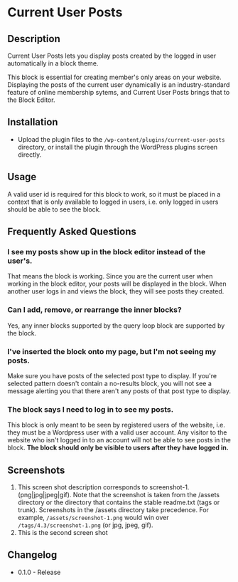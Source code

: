 # Current User Posts

## Description

Current User Posts lets you display posts created by the logged in user automatically in a block theme.

This block is essential for creating member's only areas on your website. Displaying the posts of the current user dynamically is an industry-standard feature of online membership sytems, and Current User Posts brings that to the Block Editor.

## Installation

- Upload the plugin files to the `/wp-content/plugins/current-user-posts` directory, or install the plugin through the WordPress plugins screen directly.

## Usage 

A valid user id is required for this block to work, so it must be placed in a context that is only available to logged in users, i.e. only logged in users should be able to see the block.

## Frequently Asked Questions 

### I see my posts show up in the block editor instead of the user's.

That means the block is working. Since you are the current user when working in the block editor, your posts will be displayed in the block. When another user logs in and views the block, they will see posts they created.

### Can I add, remove, or rearrange the inner blocks?

Yes, any inner blocks supported by the query loop block are supported by the block.

### I've inserted the block onto my page, but I'm not seeing my posts.

Make sure you have posts of the selected post type to display. If you're selected pattern doesn't contain a no-results block, you will not see a message alerting you that there aren't any posts of that post type to display.

### The block says I need to log in to see my posts.

This block is only meant to be seen by registered users of the website, i.e. they must be a Wordpress user with a valid user account. Any visitor to the website who isn't logged in to an account will not be able to see posts in the block.
**The block should only be visible to users after they have logged in.**

## Screenshots 

1. This screen shot description corresponds to screenshot-1.(png|jpg|jpeg|gif). Note that the screenshot is taken from
the /assets directory or the directory that contains the stable readme.txt (tags or trunk). Screenshots in the /assets
directory take precedence. For example, `/assets/screenshot-1.png` would win over `/tags/4.3/screenshot-1.png`
(or jpg, jpeg, gif).
2. This is the second screen shot

## Changelog 

- 0.1.0 - Release
